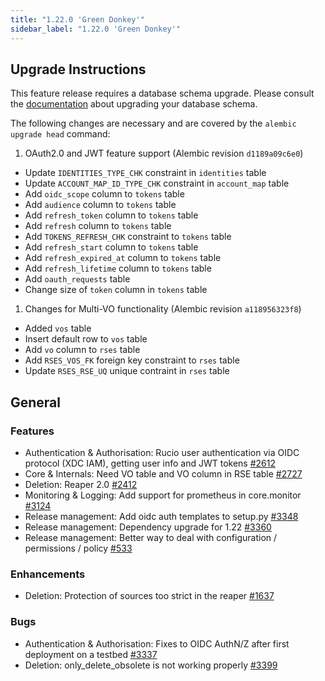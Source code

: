 ```yaml
---
title: "1.22.0 'Green Donkey'"
sidebar_label: "1.22.0 'Green Donkey'"
---
```


## Upgrade Instructions

This feature release requires a database schema upgrade. Please consult the [documentation](https://rucio.readthedocs.io/en/latest/database.html) about
upgrading your database schema.

The following changes are necessary and are covered by the `alembic upgrade head` command:

1. OAuth2.0 and JWT feature support (Alembic revision `d1189a09c6e0`)
  - Update `IDENTITIES_TYPE_CHK` constraint in `identities` table
  - Update `ACCOUNT_MAP_ID_TYPE_CHK` constraint in `account_map` table
  - Add `oidc_scope` column to `tokens` table
  - Add `audience` column to `tokens` table
  - Add `refresh_token` column to `tokens` table
  - Add `refresh` column to `tokens` table
  - Add `TOKENS_REFRESH_CHK` constraint to `tokens` table
  - Add `refresh_start` column to `tokens` table
  - Add `refresh_expired_at` column to `tokens` table
  - Add `refresh_lifetime` column to `tokens` table
  - Add `oauth_requests` table
  - Change size of `token` column in `tokens` table
1. Changes for Multi-VO functionality (Alembic revision `a118956323f8`)
  - Added `vos` table
  - Insert default row to `vos` table
  - Add `vo` column to `rses` table
  - Add `RSES_VOS_FK` foreign key constraint to `rses` table
  - Update `RSES_RSE_UQ` unique contraint in `rses` table

## General

### Features

- Authentication & Authorisation: Rucio user authentication via OIDC protocol (XDC IAM), getting user info and JWT tokens
  [#2612](https://github.com/rucio/rucio/issues/2612)
- Core & Internals: Need VO table and VO column in RSE table [#2727](https://github.com/rucio/rucio/issues/2727)
- Deletion: Reaper 2.0 [#2412](https://github.com/rucio/rucio/issues/2412)
- Monitoring & Logging: Add support for prometheus in core.monitor [#3124](https://github.com/rucio/rucio/issues/3124)
- Release management: Add oidc auth templates to setup.py [#3348](https://github.com/rucio/rucio/issues/3348)
- Release management: Dependency upgrade for 1.22 [#3360](https://github.com/rucio/rucio/issues/3360)
- Release management: Better way to deal with configuration / permissions / policy [#533](https://github.com/rucio/rucio/issues/533)

### Enhancements

- Deletion: Protection of sources too strict in the reaper [#1637](https://github.com/rucio/rucio/issues/1637)

### Bugs

- Authentication & Authorisation: Fixes to OIDC AuthN/Z after first deployment on a testbed [#3337](https://github.com/rucio/rucio/issues/3337)
- Deletion: only_delete_obsolete is not working properly [#3399](https://github.com/rucio/rucio/issues/3399)
